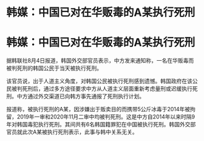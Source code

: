 # 韩媒：中国已对在华贩毒的A某执行死刑

# 韩媒：中国已对在华贩毒的A某执行死刑

据韩联社8月4日报道，韩国外交部官员表示，中方发来通知称，一名在华贩毒而被判死刑的韩国公民于当天被执行死刑。

该官员说，出于人道主义角度，对韩国公民被执行死刑感到遗憾。韩国政府在该公民被判死刑后，通过多方途径要求中方从人道主义层面重新考虑量刑或迟缓执行死刑。中方通过外交渠道已向韩方事先通报了死刑执行计划。

报道称，被执行死刑的A某，因涉嫌出于贩卖目的而携带5公斤冰毒于2014年被拘留，2019年一审和2020年11月二审中均被判死刑。这是中方自2014年以来时隔9年对韩国毒犯执行死刑。其间共有6名韩国籍罪犯在中国被执行死刑。韩国外交部官员就此次A某被执行死刑表示，此事与韩中关系无关。

